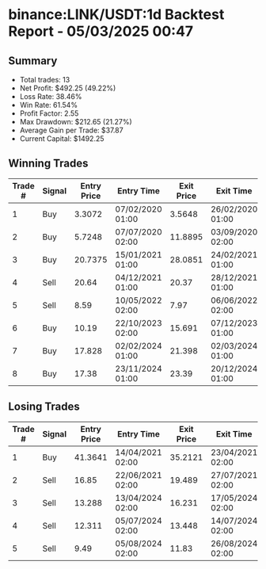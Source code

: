# binance:LINK/USDT:1d Backtest Report - 05/03/2025 00:47
## Summary

- Total trades: 13
- Net Profit: $492.25 (49.22%)
- Loss Rate: 38.46%
- Win Rate: 61.54%
- Profit Factor: 2.55
- Max Drawdown: $212.65 (21.27%)
- Average Gain per Trade: $37.87
- Current Capital: $1492.25

## Winning Trades

| Trade # | Signal | Entry Price | Entry Time | Exit Price | Exit Time | Gain |
|---------|--------|-------------|------------|------------|-----------|------|
| 1 | Buy | 3.3072 | 07/02/2020 01:00 | 3.5648 | 26/02/2020 01:00 | $19.47 |
| 2 | Buy | 5.7248 | 07/07/2020 02:00 | 11.8895 | 03/09/2020 02:00 | $274.45 |
| 3 | Buy | 20.7375 | 15/01/2021 01:00 | 28.0851 | 24/02/2021 01:00 | $114.61 |
| 4 | Sell | 20.64 | 04/12/2021 01:00 | 20.37 | 28/12/2021 01:00 | $4.26 |
| 5 | Sell | 8.59 | 10/05/2022 02:00 | 7.97 | 06/06/2022 02:00 | $23.59 |
| 6 | Buy | 10.19 | 22/10/2023 02:00 | 15.691 | 07/12/2023 01:00 | $179.62 |
| 7 | Buy | 17.828 | 02/02/2024 01:00 | 21.398 | 02/03/2024 01:00 | $75.62 |
| 8 | Buy | 17.38 | 23/11/2024 01:00 | 23.39 | 20/12/2024 01:00 | $118.74 |


## Losing Trades

| Trade # | Signal | Entry Price | Entry Time | Exit Price | Exit Time | Loss |
|---------|--------|-------------|------------|------------|-----------|------|
| 1 | Buy | 41.3641 | 14/04/2021 02:00 | 35.2121 | 23/04/2021 02:00 | $52.37 |
| 2 | Sell | 16.85 | 22/06/2021 02:00 | 19.489 | 27/07/2021 02:00 | $53.10 |
| 3 | Sell | 13.288 | 13/04/2024 02:00 | 16.231 | 17/05/2024 02:00 | $87.82 |
| 4 | Sell | 12.311 | 05/07/2024 02:00 | 13.448 | 14/07/2024 02:00 | $34.60 |
| 5 | Sell | 9.49 | 05/08/2024 02:00 | 11.83 | 26/08/2024 02:00 | $90.23 |
